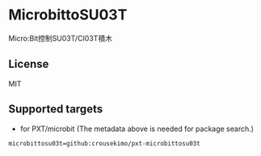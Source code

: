 # MicrobittoSU03T

Micro:Bit控制SU03T/CI03T積木

## License

MIT

## Supported targets

* for PXT/microbit
(The metadata above is needed for package search.)

```package
microbittosu03t=github:crousekimo/pxt-microbittosu03t
```
